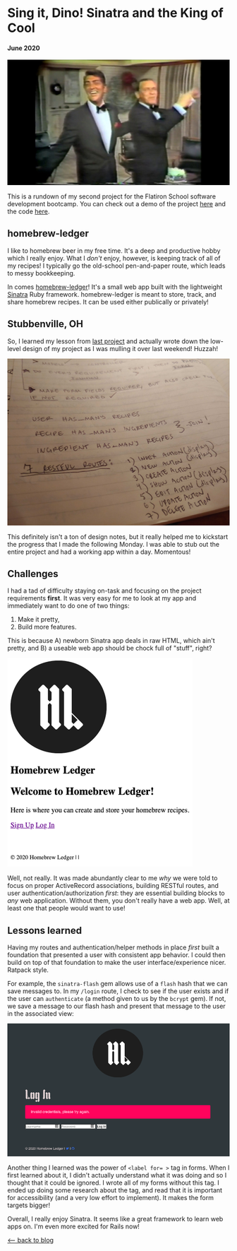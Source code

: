 # Sing it, Dino! Sinatra and the King of Cool
#### June 2020

![dino-sinatra](../images/sinatra/dino_sinatra.jpg)

This is a rundown of my second project for the Flatiron School software development bootcamp. You can check out a demo of the project [here](https://www.youtube.com/watch?v=o2BMZ_qS2Nc) and the code [here](https://github.com/mkopsho/homebrew-ledger).

## homebrew-ledger

I like to homebrew beer in my free time. It's a deep and productive hobby which I really enjoy. What I *don't* enjoy, however, is keeping track of all of my recipes! I typically go the old-school pen-and-paper route, which leads to messy bookkeeping.

In comes [homebrew-ledger](https://github.com/mkopsho/homebrew-ledger)! It's a small web app built with the lightweight [Sinatra](http://sinatrarb.com/) Ruby framework. homebrew-ledger is meant to store, track, and share homebrew recipes. It can be used either publically or privately!

## Stubbenville, OH
So, I learned my lesson from [last project](../blog/cli-and-rpg-old-school.html) and actually wrote down the low-level design of my project as I was mulling it over last weekend! Huzzah!

![chicken-scratch](../images/sinatra/chicken-scratch.jpg)

This definitely isn't a ton of design notes, but it really helped me to kickstart the progress that I made the following Monday. I was able to stub out the entire project and had a working app within a day. Momentous!

## Challenges
I had a tad of difficulty staying on-task and focusing on the project requirements **first**. It was very easy for me to look at my app and immediately want to do one of two things:
1. Make it pretty,
2. Build more features.

This is because A) newborn Sinatra app deals in raw HTML, which ain't pretty, and B) a useable web app should be chock full of "stuff", right?

![nastay](../images/sinatra/bleh.png)

Well, not really. It was made abundantly clear to me *why* we were told to focus on proper ActiveRecord associations, building RESTful routes, and user authentication/authorization *first*: they are essential building blocks to *any* web application. Without them, you don't really have a web app. Well, at least one that people would want to use!

## Lessons learned
Having my routes and authentication/helper methods in place *first* built a foundation that presented a user with consistent app behavior. I could then build on top of that foundation to make the user interface/experience nicer. Ratpack style.

For example, the `sinatra-flash` gem allows use of a `flash` hash that we can save messages to. In my `/login` route, I check to see if the user exists and if the user can `authenticate` (a method given to us by the `bcrypt` gem). If not, we save a message to our flash hash and present that message to the user in the associated view:

![auth](../images/sinatra/flash_message.png)

Another thing I learned was the power of `<label for= >` tag in forms. When I first learned about it, I didn't actually understand what it was doing and so I thought that it could be ignored. I wrote all of my forms without this tag. I ended up doing some research about the tag, and read that it is important for accessibility (and a very low effort to implement). It makes the form targets bigger!

Overall, I really enjoy Sinatra. It seems like a great framework to learn web apps on. I'm even more excited for Rails now!

[⟵   back to blog](./blog-flatiron.html)
